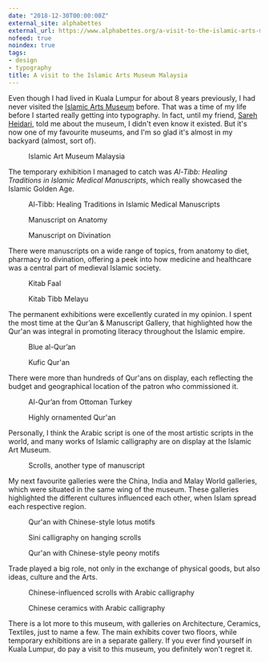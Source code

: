 ```yaml
---
date: "2018-12-30T00:00:00Z"
external_site: alphabettes
external_url: https://www.alphabettes.org/a-visit-to-the-islamic-arts-museum-malaysia/
nofeed: true
noindex: true
tags:
- design
- typography
title: A visit to the Islamic Arts Museum Malaysia
---
```

Even though I had lived in Kuala Lumpur for about 8 years previously, I had never visited the [Islamic Arts Museum](http://www.iamm.org.my/) before. That was a time of my life before I started really getting into typography. In fact, until my friend, [Sareh Heidari](https://twitter.com/sareh88), told me about the museum, I didn't even know it existed. But it's now one of my favourite museums, and I'm so glad it's almost in my backyard (almost, sort of).

<figure>
    <figcaption>Islamic Art Museum Malaysia</figcaption>
    <img srcset="/assets/images/posts/iamm/iamm-480.jpg 480w, /assets/images/posts/iamm/iamm-640.jpg 640w, /assets/images/posts/iamm/iamm-960.jpg 960w, /assets/images/posts/iamm/iamm-1280.jpg 1280w" sizes="(max-width: 400px) 100vw, (max-width: 960px) 75vw, 640px" src="/assets/images/posts/iamm/iamm-640.jpg" alt="">
</figure>

The temporary exhibition I managed to catch was *Al-Tibb: Healing Traditions in Islamic Medical Manuscripts*, which really showcased the Islamic Golden Age.

<figure>
    <figcaption>Al-Tibb: Healing Traditions in Islamic Medical Manuscripts</figcaption>
    <img srcset="/assets/images/posts/iamm/medical-480.jpg 480w, /assets/images/posts/iamm/medical-640.jpg 640w, /assets/images/posts/iamm/medical-960.jpg 960w, /assets/images/posts/iamm/medical-1280.jpg 1280w" sizes="(max-width: 400px) 100vw, (max-width: 960px) 75vw, 640px" src="/assets/images/posts/iamm/medical-640.jpg" alt="">
</figure>

<figure>
    <figcaption>Manuscript on Anatomy</figcaption>
    <img srcset="/assets/images/posts/iamm/medical2-480.jpg 480w, /assets/images/posts/iamm/medical2-640.jpg 640w, /assets/images/posts/iamm/medical2-960.jpg 960w, /assets/images/posts/iamm/medical2-1280.jpg 1280w" sizes="(max-width: 400px) 100vw, (max-width: 960px) 75vw, 640px" src="/assets/images/posts/iamm/medical2-640.jpg" alt="">
</figure>

<figure>
    <figcaption>Manuscript on Divination</figcaption>
    <img srcset="/assets/images/posts/iamm/medical3-480.jpg 480w, /assets/images/posts/iamm/medical3-640.jpg 640w, /assets/images/posts/iamm/medical3-960.jpg 960w, /assets/images/posts/iamm/medical3-1280.jpg 1280w" sizes="(max-width: 400px) 100vw, (max-width: 960px) 75vw, 640px" src="/assets/images/posts/iamm/medical3-640.jpg" alt="">
</figure>

There were manuscripts on a wide range of topics, from anatomy to diet, pharmacy to divination, offering a peek into how medicine and healthcare was a central part of medieval Islamic society.

<figure>
    <figcaption>Kitab Faal</figcaption>
    <img srcset="/assets/images/posts/iamm/medical4-480.jpg 480w, /assets/images/posts/iamm/medical4-640.jpg 640w, /assets/images/posts/iamm/medical4-960.jpg 960w, /assets/images/posts/iamm/medical4-1280.jpg 1280w" sizes="(max-width: 400px) 100vw, (max-width: 960px) 75vw, 640px" src="/assets/images/posts/iamm/medical4-640.jpg" alt="">
</figure>

<figure>
    <figcaption>Kitab Tibb Melayu</figcaption>
    <img srcset="/assets/images/posts/iamm/medical5-480.jpg 480w, /assets/images/posts/iamm/medical5-640.jpg 640w, /assets/images/posts/iamm/medical5-960.jpg 960w, /assets/images/posts/iamm/medical5-1280.jpg 1280w" sizes="(max-width: 400px) 100vw, (max-width: 960px) 75vw, 640px" src="/assets/images/posts/iamm/medical5-640.jpg" alt="">
</figure>

The permanent exhibitions were excellently curated in my opinion. I spent the most time at the Qur’an & Manuscript Gallery, that highlighted how the Qur'an was integral in promoting literacy throughout the Islamic empire.

<figure>
    <figcaption>Blue al-Qur’an</figcaption>
    <img srcset="/assets/images/posts/iamm/quran-480.jpg 480w, /assets/images/posts/iamm/quran-640.jpg 640w, /assets/images/posts/iamm/quran-960.jpg 960w, /assets/images/posts/iamm/quran-1280.jpg 1280w" sizes="(max-width: 400px) 100vw, (max-width: 960px) 75vw, 640px" src="/assets/images/posts/iamm/quran-640.jpg" alt="">
</figure>

<figure>
    <figcaption>Kufic Qur'an</figcaption>
    <img srcset="/assets/images/posts/iamm/quran2-480.jpg 480w, /assets/images/posts/iamm/quran2-640.jpg 640w, /assets/images/posts/iamm/quran2-960.jpg 960w, /assets/images/posts/iamm/quran2-1280.jpg 1280w" sizes="(max-width: 400px) 100vw, (max-width: 960px) 75vw, 640px" src="/assets/images/posts/iamm/quran2-640.jpg" alt="">
</figure>

There were more than hundreds of Qur'ans on display, each reflecting the budget and geographical location of the patron who commissioned it.

<figure>
    <figcaption>Al-Qur’an from Ottoman Turkey</figcaption>
    <img srcset="/assets/images/posts/iamm/quran3-480.jpg 480w, /assets/images/posts/iamm/quran3-640.jpg 640w, /assets/images/posts/iamm/quran3-960.jpg 960w, /assets/images/posts/iamm/quran3-1280.jpg 1280w" sizes="(max-width: 400px) 100vw, (max-width: 960px) 75vw, 640px" src="/assets/images/posts/iamm/quran3-640.jpg" alt="">
</figure>

<figure>
    <figcaption>Highly ornamented Qur'an</figcaption>
    <img srcset="/assets/images/posts/iamm/quran4-480.jpg 480w, /assets/images/posts/iamm/quran4-640.jpg 640w, /assets/images/posts/iamm/quran4-960.jpg 960w, /assets/images/posts/iamm/quran4-1280.jpg 1280w" sizes="(max-width: 400px) 100vw, (max-width: 960px) 75vw, 640px" src="/assets/images/posts/iamm/quran4-640.jpg" alt="">
</figure>

Personally, I think the Arabic script is one of the most artistic scripts in the world, and many works of Islamic calligraphy are on display at the Islamic Art Museum.

<figure>
    <figcaption>Scrolls, another type of manuscript</figcaption>
    <img srcset="/assets/images/posts/iamm/scrolls-480.jpg 480w, /assets/images/posts/iamm/scrolls-640.jpg 640w, /assets/images/posts/iamm/scrolls-960.jpg 960w, /assets/images/posts/iamm/scrolls-1280.jpg 1280w" sizes="(max-width: 400px) 100vw, (max-width: 960px) 75vw, 640px" src="/assets/images/posts/iamm/scrolls-640.jpg" alt="">
</figure>

My next favourite galleries were the China, India and Malay World galleries, which were situated in the same wing of the museum. These galleries highlighted the different cultures influenced each other, when Islam spread each respective region.

<figure>
    <figcaption>Qur'an with Chinese-style lotus motifs</figcaption>
    <img srcset="/assets/images/posts/iamm/cg-480.jpg 480w, /assets/images/posts/iamm/cg-640.jpg 640w, /assets/images/posts/iamm/cg-960.jpg 960w, /assets/images/posts/iamm/cg-1280.jpg 1280w" sizes="(max-width: 400px) 100vw, (max-width: 960px) 75vw, 640px" src="/assets/images/posts/iamm/cg-640.jpg" alt="">
</figure>

<figure>
    <figcaption>Sini calligraphy on hanging scrolls</figcaption>
    <img srcset="/assets/images/posts/iamm/cg2-480.jpg 480w, /assets/images/posts/iamm/cg2-640.jpg 640w, /assets/images/posts/iamm/cg2-960.jpg 960w, /assets/images/posts/iamm/cg2-1280.jpg 1280w" sizes="(max-width: 400px) 100vw, (max-width: 960px) 75vw, 640px" src="/assets/images/posts/iamm/cg2-640.jpg" alt="">
</figure>

<figure>
    <figcaption>Qur'an with Chinese-style peony motifs</figcaption>
    <img srcset="/assets/images/posts/iamm/cg3-480.jpg 480w, /assets/images/posts/iamm/cg3-640.jpg 640w, /assets/images/posts/iamm/cg3-960.jpg 960w, /assets/images/posts/iamm/cg3-1280.jpg 1280w" sizes="(max-width: 400px) 100vw, (max-width: 960px) 75vw, 640px" src="/assets/images/posts/iamm/cg3-640.jpg" alt="">
</figure>

Trade played a big role, not only in the exchange of physical goods, but also ideas, culture and the Arts.

<figure>
    <figcaption>Chinese-influenced scrolls with Arabic calligraphy</figcaption>
    <img srcset="/assets/images/posts/iamm/cg4-480.jpg 480w, /assets/images/posts/iamm/cg4-640.jpg 640w, /assets/images/posts/iamm/cg4-960.jpg 960w, /assets/images/posts/iamm/cg4-1280.jpg 1280w" sizes="(max-width: 400px) 100vw, (max-width: 960px) 75vw, 640px" src="/assets/images/posts/iamm/cg4-640.jpg" alt="">
</figure>

<figure>
    <figcaption>Chinese ceramics with Arabic calligraphy</figcaption>
    <img srcset="/assets/images/posts/iamm/ceramics-480.jpg 480w, /assets/images/posts/iamm/ceramics-640.jpg 640w, /assets/images/posts/iamm/ceramics-960.jpg 960w, /assets/images/posts/iamm/ceramics-1280.jpg 1280w" sizes="(max-width: 400px) 100vw, (max-width: 960px) 75vw, 640px" src="/assets/images/posts/iamm/ceramics-640.jpg" alt="">
</figure>

There is a lot more to this museum, with galleries on Architecture, Ceramics, Textiles, just to name a few. The main exhibits cover two floors, while temporary exhibitions are in a separate gallery. If you ever find yourself in Kuala Lumpur, do pay a visit to this museum, you definitely won't regret it.

